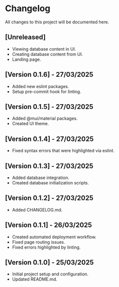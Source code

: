 # Changelog

All changes to this project will be documented here.

## [Unreleased]

- Viewing database content in UI.
- Creating database content from UI.
- Landing page.

## [Version 0.1.6] - 27/03/2025

- Added new eslint packages.
- Setup pre-commit hook for linting.

## [Version 0.1.5] - 27/03/2025

- Added @mui/material packages.
- Created UI theme.

## [Version 0.1.4] - 27/03/2025

- Fixed syntax errors that were highlighted via eslint.

## [Version 0.1.3] - 27/03/2025

- Added database integration.
- Created database initialization scripts.

## [Version 0.1.2] - 27/03/2025

- Added CHANGELOG.md.

## [Version 0.1.1] - 26/03/2025

- Created automated deployment workflow.
- Fixed page routing issues.
- Fixed errors highlighted by linting.

## [Version 0.1.0] - 25/03/2025

- Initial project setup and configuration.
- Updated README.md.
